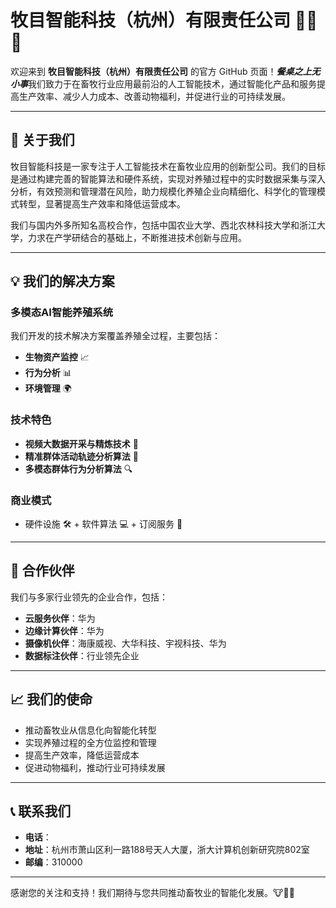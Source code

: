 # 牧目智能科技（杭州）有限责任公司 🌾🐑🐄

欢迎来到 **牧目智能科技（杭州）有限责任公司** 的官方 GitHub 页面！***餐桌之上无小事***我们致力于在畜牧行业应用最前沿的人工智能技术，通过智能化产品和服务提高生产效率、减少人力成本、改善动物福利，并促进行业的可持续发展。

---

## 🌟 关于我们

牧目智能科技是一家专注于人工智能技术在畜牧业应用的创新型公司。我们的目标是通过构建完善的智能算法和硬件系统，实现对养殖过程中的实时数据采集与深入分析，有效预测和管理潜在风险，助力规模化养殖企业向精细化、科学化的管理模式转型，显著提高生产效率和降低运营成本。

我们与国内外多所知名高校合作，包括中国农业大学、西北农林科技大学和浙江大学，力求在产学研结合的基础上，不断推进技术创新与应用。

---

## 💡 我们的解决方案

### 多模态AI智能养殖系统
我们开发的技术解决方案覆盖养殖全过程，主要包括：
- **生物资产监控** 📈
- **行为分析** 📊
- **环境管理** 🌍

### 技术特色
- **视频大数据开采与精炼技术** 🎥
- **精准群体活动轨迹分析算法** 🐾
- **多模态群体行为分析算法** 🔍

### 商业模式
- 硬件设施 🛠️ + 软件算法 💻 + 订阅服务 📅

---

## 🤝 合作伙伴

我们与多家行业领先的企业合作，包括：
- **云服务伙伴**：华为
- **边缘计算伙伴**：华为
- **摄像机伙伴**：海康威视、大华科技、宇视科技、华为
- **数据标注伙伴**：行业领先企业

---

## 📈 我们的使命

- 推动畜牧业从信息化向智能化转型
- 实现养殖过程的全方位监控和管理
- 提高生产效率，降低运营成本
- 促进动物福利，推动行业可持续发展

---

## 📞 联系我们

- **电话**：
- **地址**：杭州市萧山区利一路188号天人大厦，浙大计算机创新研究院802室
- **邮编**：310000

---

感谢您的关注和支持！我们期待与您共同推动畜牧业的智能化发展。🐮🐷🐔
